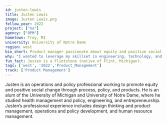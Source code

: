 ```yaml
---
id: justen-lewis
title: Justen Lewis
image: Justen Lewis.png
fellow_year: 2022
project: ["na"]
agency: ["OPM"]
hometown: Troy, MI
university: University of Notre Dame
region: west
bio_short: Product manager passionate about equity and positive social change 
why: "I wanted to leverage my skillset in engineering, technology, and policy through public service to make a difference at scale."
fun_fact: Justen is a Flintstone (native of Flint, Michigan).
tags: ['west', '2022','Product_Management']
track: ['Product Management']
---
```

 
Justen is an operations and policy professional working to promote equity and positive social change through process, policy, and products. He is an alum of the University of Michigan and University of Notre Dame, where he studied health management and policy, engineering, and entrepreneurship. Justen’s professional experience includes design thinking and product management, operations and policy development, and human resource management. 